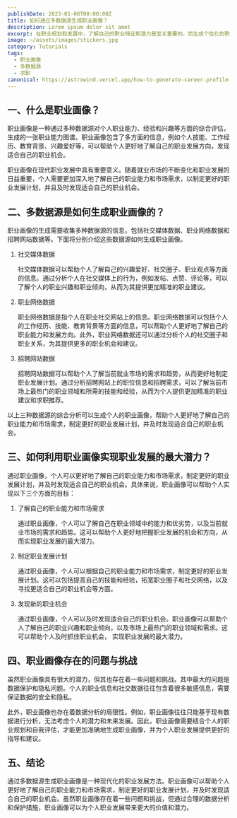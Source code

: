 ```yaml
---
publishDate: 2023-01-08T00:00:00Z
title: 如何通过多数据源生成职业画像？
description: Lorem ipsum dolor sit amet
excerpt: 在职业规划和发展中，了解自己的职业特征和潜力是至关重要的。而生成个性化的职业画像，是一种基于多数据源分析的方法。本文将详细介绍如何通过多数据源生成职业画像，以及如何利用这种方法为职业发展提供更有效的支持和建议。
image: ~/assets/images/stickers.jpg
category: Tutorials
tags:
  - 职业画像
  - 多数据源
  - 求职
canonical: https://astrowind.vercel.app/how-to-generate-career-profile-through-multiple-data-sources
---
```


## 一、什么是职业画像？

职业画像是一种通过多种数据源对个人职业能力、经验和兴趣等方面的综合评估，生成的一张职业能力图谱。职业画像包含了多方面的信息，例如个人技能、工作经历、教育背景、兴趣爱好等，可以帮助个人更好地了解自己的职业发展方向，发现适合自己的职业机会。

职业画像在现代职业发展中具有重要意义。随着就业市场的不断变化和职业发展的日益重要，个人需要更加深入地了解自己的职业能力和市场需求，以制定更好的职业发展计划，并且及时发现适合自己的职业机会。

## 二、多数据源是如何生成职业画像的？

职业画像的生成需要收集多种数据源的信息，包括社交媒体数据、职业网络数据和招聘网站数据等。下面将分别介绍这些数据源如何生成职业画像。

1. 社交媒体数据

    社交媒体数据可以帮助个人了解自己的兴趣爱好、社交圈子、职业观点等方面的信息。通过分析个人在社交媒体上的行为，例如发帖、点赞、评论等，可以了解个人的职业兴趣和职业倾向，从而为其提供更加精准的职业建议。

2. 职业网络数据

    职业网络数据是指个人在职业社交网站上的信息。职业网络数据可以包括个人的工作经历、技能、教育背景等方面的信息，可以帮助个人更好地了解自己的职业能力和发展方向。此外，职业网络数据还可以通过分析个人的社交圈子和职业关系，为其提供更多的职业机会和建议。

3. 招聘网站数据

    招聘网站数据可以帮助个人了解当前就业市场的需求和趋势，从而更好地制定职业发展计划。通过分析招聘网站上的职位信息和招聘需求，可以了解当前市场上最热门的职业领域和所需的技能和经验，从而为个人提供更加精准的职业建议和求职推荐。

以上三种数据源的综合分析可以生成个人的职业画像，帮助个人更好地了解自己的职业能力和市场需求，制定更好的职业发展计划，并及时发现适合自己的职业机会。

## 三、如何利用职业画像实现职业发展的最大潜力？

通过职业画像，个人可以更好地了解自己的职业能力和市场需求，制定更好的职业发展计划，并及时发现适合自己的职业机会。具体来说，职业画像可以帮助个人实现以下三个方面的目标：

1. 了解自己的职业能力和市场需求

    通过职业画像，个人可以了解自己在职业领域中的能力和优劣势，以及当前就业市场的需求和趋势。这可以帮助个人更好地把握职业发展的机会和方向，从而实现职业发展的最大潜力。

2. 制定职业发展计划

    通过职业画像，个人可以根据自己的职业能力和市场需求，制定更好的职业发展计划。这可以包括提高自己的技能和经验，拓宽职业圈子和社交网络，以及寻找更适合自己的职业机会等方面。

3. 发现新的职业机会

    通过职业画像，个人可以及时发现适合自己的职业机会。职业画像可以帮助个人了解自己的职业兴趣和职业倾向，以及市场上最热门的职业领域和需求。这可以帮助个人及时抓住职业机会， 实现职业发展的最大潜力。

## 四、职业画像存在的问题与挑战

虽然职业画像具有很大的潜力，但其也存在着一些问题和挑战。其中最大的问题是数据保护和隐私问题。个人的职业信息和社交数据往往包含着很多敏感信息，需要保证数据的安全和隐私。

此外，职业画像也存在着数据分析的局限性。例如，职业画像往往只能基于现有数据进行分析，无法考虑个人的潜力和未来发展。因此，职业画像需要结合个人的职业规划和自我评估，才能更加准确地生成职业画像，并为个人职业发展提供更好的指导和建议。

## 五、结论

通过多数据源生成职业画像是一种现代化的职业发展方法。职业画像可以帮助个人更好地了解自己的职业能力和市场需求，制定更好的职业发展计划，并及时发现适合自己的职业机会。虽然职业画像存在着一些问题和挑战，但通过合理的数据分析和保护措施，职业画像可以为个人职业发展带来更大的价值和潜力。